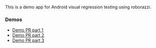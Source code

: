 This is a demo app for Android visual regression testing using roborazzi.

### Demos
- [Demo PR part 1](https://github.com/takumi-saito/VrtSampleApp/pull/2)
- [Demo PR part 2](https://github.com/takumi-saito/VrtSampleApp/pull/16)
- [Demo PR part 3](https://github.com/takumi-saito/VrtSampleApp/pull/17)
